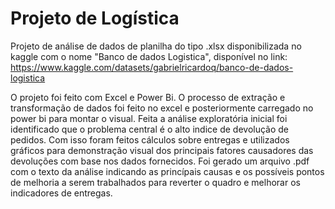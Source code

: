 # Projeto de Logística

Projeto de análise de dados de planilha do tipo .xlsx disponibilizada no kaggle com o nome "Banco de dados Logistica", disponível no link: https://www.kaggle.com/datasets/gabrielricardoq/banco-de-dados-logistica

O projeto foi feito com Excel e Power Bi. O processo de extração e transformação de dados foi feito no excel e posteriormente carregado no power bi para montar o visual.
Feita a análise exploratória inicial foi identificado que o problema central é o alto indice de devolução de pedidos. Com isso foram feitos cálculos sobre entregas e utilizados gráficos para demonstração visual dos principais fatores causadores das devoluções com base nos dados fornecidos. Foi gerado um arquivo .pdf com o texto da análise indicando as princípais causas e os possíveis pontos de melhoria a serem trabalhados para reverter o quadro e melhorar os indicadores de entregas.
